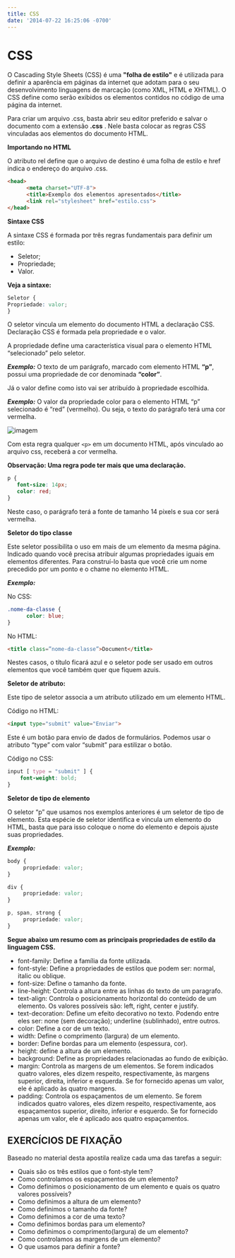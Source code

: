```yaml
---
title: CSS
date: '2014-07-22 16:25:06 -0700'
---
```


# CSS

O Cascading Style Sheets \(CSS\) é uma **"folha de estilo"** e é utilizada para definir a aparência em páginas da internet que adotam para o seu desenvolvimento linguagens de marcação \(como XML, HTML e XHTML\). O CSS define como serão exibidos os elementos contidos no código de uma página da internet.

Para criar um arquivo .css, basta abrir seu editor preferido e salvar o documento com a extensão **.css** . Nele basta colocar as regras CSS vinculadas aos elementos do documento HTML.

**Importando no HTML**

O atributo rel define que o arquivo de destino é uma folha de estilo e href indica o endereço do arquivo .css.

```html
<head>
      <meta charset="UTF-8">
      <title>Exemplo dos elementos apresentados</title>
      <link rel="stylesheet" href="estilo.css">
</head>
```

**Sintaxe CSS**

A sintaxe CSS é formada por três regras fundamentais para definir um estilo:

* Seletor;
* Propriedade;
* Valor.

**Veja a sintaxe:**

```css
Seletor {
Propriedade: valor;
}
```

O seletor vincula um elemento do documento HTML a declaração CSS. Declaração CSS é formada pela propriedade e o valor.

A propriedade define uma característica visual para o elemento HTML “selecionado” pelo seletor.

_**Exemplo:**_ O texto de um parágrafo, marcado com elemento HTML **“p”**, possui uma propriedade de cor denominada **“color”**.

Já o valor define como isto vai ser atribuído à propriedade escolhida.

_**Exemplo:**_ O valor da propriedade color para o elemento HTML “p” selecionado é “red” \(vermelho\). Ou seja, o texto do parágrafo terá uma cor vermelha.

![imagem](https://www.chiefofdesign.com.br/wp-content/uploads/2018/08/regra-css.jpg)

Com esta regra qualquer `<p>` em um documento HTML, após vinculado ao arquivo css, receberá a cor vermelha.

**Observação: Uma regra pode ter mais que uma declaração.**

```css
p {
   font-size: 14px;
   color: red;
}
```

Neste caso, o parágrafo terá a fonte de tamanho 14 pixels e sua cor será vermelha.

**Seletor do tipo classe**

Este seletor possibilita o uso em mais de um elemento da mesma página. Indicado quando você precisa atribuir algumas propriedades iguais em elementos diferentes. Para construí-lo basta que você crie um nome precedido por um ponto e o chame no elemento HTML.

_**Exemplo:**_

No CSS:

```css
.nome-da-classe {
      color: blue;
}
```

No HTML:

```html
<title class=”nome-da-classe”>Document</title>
```

Nestes casos, o título ficará azul e o seletor pode ser usado em outros elementos que você também quer que fiquem azuis.

**Seletor de atributo:**

Este tipo de seletor associa a um atributo utilizado em um elemento HTML.

Código no HTML:

```html
<input type="submit" value="Enviar">
```

Este é um botão para envio de dados de formulários. Podemos usar o atributo “type” com valor “submit” para estilizar o botão.

Código no CSS:

```css
input [ type = "submit" ] {
    font-weight: bold;  
}
```

**Seletor de tipo de elemento**

O seletor “p” que usamos nos exemplos anteriores é um seletor de tipo de elemento. Esta espécie de seletor identifica e vincula um elemento do HTML, basta que para isso coloque o nome do elemento e depois ajuste suas propriedades.

_**Exemplo:**_

```css
body {
     propriedade: valor;
}

div {
     propriedade: valor;
}

p, span, strong {
     propriedade: valor;
}
```

**Segue abaixo um resumo com as principais propriedades de estilo da linguagem CSS.**

* font-family: Define a família da fonte utilizada.
* font-style: Define a propriedades de estilos que podem ser: normal, italic ou oblique.
* font-size: Define o tamanho da fonte.
* line-height: Controla a altura entre as linhas do texto de um paragrafo.
* text-align: Controla o posicionamento horizontal do conteúdo de um elemento. Os valores possíveis são: left, right, center e justify.
* text-decoration: Define um efeito decorativo no texto. Podendo entre eles ser: none \(sem decoração\); underline \(sublinhado\), entre outros.
* color: Define a cor de um texto.
* width: Define o comprimento \(largura\) de um elemento.
* border: Define bordas para um elemento \(espessura, cor\).
* height: define a altura de um elemento.
* background: Define as propriedades relacionadas ao fundo de exibição.
* margin: Controla as margens de um elementos. Se forem indicados quatro valores, eles dizem respeito, respectivamente, às margens superior, direita, inferior e esquerda. Se for fornecido apenas um valor, ele é aplicado às quatro margens.
* padding: Controla os espaçamentos de um elemento. Se forem indicados quatro valores, eles dizem respeito, respectivamente, aos espaçamentos superior, direito, inferior e esquerdo. Se for fornecido apenas um valor, ele é aplicado aos quatro espaçamentos.

## EXERCÍCIOS DE FIXAÇÃO

Baseado no material desta apostila realize cada uma das tarefas a seguir:

* Quais são os três estilos que o font-style tem?
* Como controlamos os espaçamentos de um elemento?
* Como definimos o posicionamento de um elemento e quais os quatro valores possíveis?
* Como definimos a altura de um elemento?
* Como definimos o tamanho da fonte?
* Como definimos a cor de uma texto?
* Como definimos bordas para um elemento?
* Como definimos o comprimento\(largura\) de um elemento?
* Como controlamos as margens de um elemento?
* O que usamos para definir a fonte?

